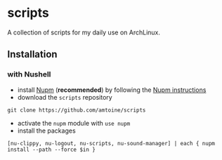 # scripts
A collection of scripts for my daily use on ArchLinux.

## Installation
### with Nushell
- install [Nupm] (**recommended**) by following the [Nupm instructions]
- download the `scripts` repository
```shell
git clone https://github.com/amtoine/scripts
```
- activate the `nupm` module with `use nupm`
- install the packages
```nushell
[nu-clippy, nu-logout, nu-scripts, nu-sound-manager] | each { nupm install --path --force $in }
```

[Nupm]: https://github.com/nushell/nupm
[Nupm instructions]: https://github.com/nushell/nupm#-installation
